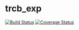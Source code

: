 # trcb_exp

[![Build Status](https://img.shields.io/travis/gyounes/trcb_exp/master.svg)](https://travis-ci.org/gyounes/trcb_exp)
[![Coverage Status](https://img.shields.io/coveralls/github/gyounes/trcb_exp/master.svg?maxAge=60)](https://coveralls.io/github/gyounes/trcb_exp?branch=master)